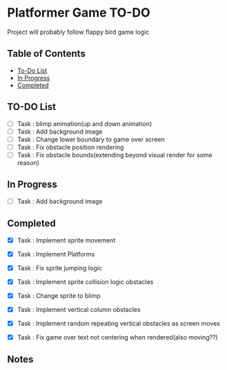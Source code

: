 # Platformer Game TO-DO

Project will probably follow flappy bird game logic

## Table of Contents
- [To-Do List](#to-do-list)
- [In Progress](#in-progress)
- [Completed](#completed)

## TO-DO List
- [ ] Task : blimp animation(up and down animation)
- [ ] Task : Add background image
- [ ] Task : Change lower boundary to game over screen
- [ ] Task : Fix obstacle position rendering
- [ ] Task : Fix obstacle bounds(extending beyond visual render for some reason)

## In Progress
- [ ] Task : Add background image

## Completed
- [x] Task : Implement sprite movement
- [x] Task : Implement Platforms
- [x] Task : Fix sprite jumping logic
- [x] Task : Implement sprite collision logic obstacles
- [x] Task : Change sprite to blimp
- [x] Task : Implement vertical column obstacles
- [x] Task : Implement random repeating vertical obstacles as screen moves
- [x] Task : Fix game over text not centering when rendered(also moving??)





## Notes
